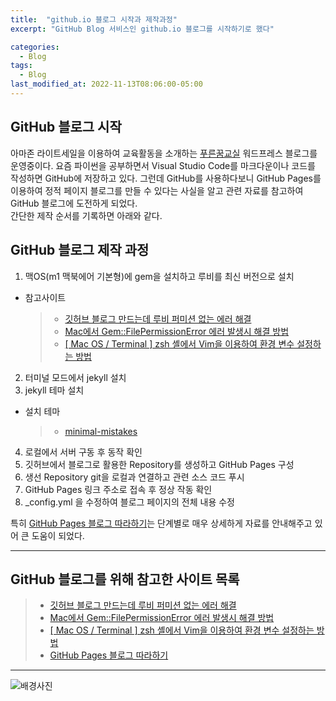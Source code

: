```yaml
---
title:  "github.io 블로그 시작과 제작과정"
excerpt: "GitHub Blog 서비스인 github.io 블로그를 시작하기로 했다"

categories:
  - Blog
tags:
  - Blog
last_modified_at: 2022-11-13T08:06:00-05:00
---
```


## GitHub 블로그 시작

아마존 라이트세일을 이용하여 교육활동을 소개하는 [푸른꿈교실](https://han-sr.com) 워드프레스 블로그를 운영중이다.
요즘 파이썬을 공부하면서 Visual Studio Code를 마크다운이나 코드를 작성하면 GitHub에 저장하고 있다. 
그런데 GitHub를 사용하다보니 GitHub Pages를 이용하여 정적 페이지 블로그를 만들 수 있다는 사실을 알고 관련 자료를 참고하여 GitHub 블로그에 도전하게 되었다.  
간단한 제작 순서를 기록하면 아래와 같다.

## GitHub 블로그 제작 과정

1. 맥OS(m1 맥북에어 기본형)에 gem을 설치하고 루비를 최신 버전으로 설치
  - 참고사이트 
     >- [깃허브 블로그 만드는데 루비 퍼미션 없는 에러 해결](https://so-es-immer.tistory.com/entry/%EA%B9%83%ED%97%88%EB%B8%8C-%EB%B8%94%EB%A1%9C%EA%B7%B8-%EB%A7%8C%EB%93%9C%EB%8A%94%EB%8D%B0-%EB%A3%A8%EB%B9%84-%ED%8D%BC%EB%AF%B8%EC%85%98-%EC%97%86%EB%8A%94-%EC%97%90%EB%9F%AC-%ED%95%B4%EA%B2%B0 )
     >- [Mac에서 Gem::FilePermissionError 에러 발생시 해결 방법](https://jojoldu.tistory.com/288)
     >- [[ Mac OS / Terminal ] zsh 셸에서 Vim을 이용하여 환경 변수 설정하는 방법](https://d-dual.tistory.com/8)
2. 터미널 모드에서 jekyll 설치
3. jekyll 테마 설치
  - 설치 테마
     >- [minimal-mistakes](https://github.com/mmistakes/minimal-mistakes)
4. 로컬에서 서버 구동 후 동작 확인
5. 깃허브에서 블로그로 활용한 Repository를 생성하고 GitHub Pages 구성
6. 생선 Repository git을 로컬과 연결하고 관련 소스 코드 푸시
7. GitHub Pages 링크 주소로 접속 후 정상 작동 확인
8. _config.yml 을 수정하여 블로그 페이지의 전체 내용 수정

특히 [GitHub Pages 블로그 따라하기](https://devinlife.com/howto/)는 단계별로 매우 상세하게 자료를 안내해주고 있어 큰 도움이 되었다.


---
## GitHub 블로그를 위해 참고한 사이트 목록
>- [깃허브 블로그 만드는데 루비 퍼미션 없는 에러 해결](https://so-es-immer.tistory.com/entry/%EA%B9%83%ED%97%88%EB%B8%8C-%EB%B8%94%EB%A1%9C%EA%B7%B8-%EB%A7%8C%EB%93%9C%EB%8A%94%EB%8D%B0-%EB%A3%A8%EB%B9%84-%ED%8D%BC%EB%AF%B8%EC%85%98-%EC%97%86%EB%8A%94-%EC%97%90%EB%9F%AC-%ED%95%B4%EA%B2%B0 )
>- [Mac에서 Gem::FilePermissionError 에러 발생시 해결 방법](https://jojoldu.tistory.com/288)
>- [[ Mac OS / Terminal ] zsh 셸에서 Vim을 이용하여 환경 변수 설정하는 방법](https://d-dual.tistory.com/8)
>- [GitHub Pages 블로그 따라하기](https://devinlife.com/howto/)

---

![배경사진](https://wallpapercave.com/wp/a0jukI6.jpg)


